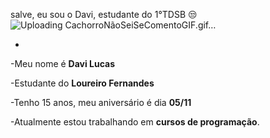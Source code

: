 salve, eu sou o Davi, estudante do 1°TDSB 😒![Uploading CachorroNãoSeiSeComentoGIF.gif…]()

-

-Meu nome é **Davi Lucas**

-Estudante do **Loureiro Fernandes**

-Tenho 15 anos, meu aniversário é dia **05/11**

-Atualmente estou trabalhando em **cursos de programação**.
